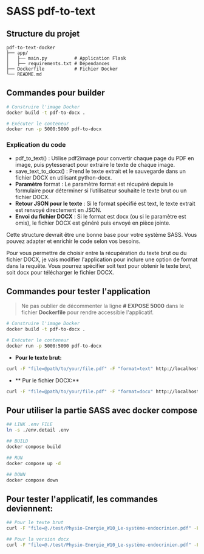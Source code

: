 # SASS pdf-to-text

## Structure du projet

```
pdf-to-text-docker
├── app/
│   ├── main.py          # Application Flask
│   ├── requirements.txt # Dépendances
├── Dockerfile           # Fichier Docker
└── README.md
```

## Commandes pour builder

```bash
# Construire l'image Docker
docker build -t pdf-to-docx .

# Exécuter le conteneur
docker run -p 5000:5000 pdf-to-docx
```

### Explication du code

* pdf_to_text() : Utilise pdf2image pour convertir chaque page du PDF en image, puis pytesseract pour extraire le texte de chaque image.
* save_text_to_docx() : Prend le texte extrait et le sauvegarde dans un fichier DOCX en utilisant python-docx.
* **Paramètre** format : Le paramètre format est récupéré depuis le formulaire pour déterminer si l’utilisateur souhaite le texte brut ou un fichier DOCX.
* **Retour JSON pour le texte** : Si le format spécifié est text, le texte extrait est renvoyé directement en JSON.
* **Envoi du fichier DOCX** : Si le format est docx (ou si le paramètre est omis), le fichier DOCX est généré puis envoyé en pièce jointe.


Cette structure devrait être une bonne base pour votre système SASS. Vous pouvez adapter et enrichir le code selon vos besoins.

Pour vous permettre de choisir entre la récupération du texte brut ou du fichier DOCX, je vais modifier l'application pour inclure une option de format dans la requête. Vous pourrez spécifier soit text pour obtenir le texte brut, soit docx pour télécharger le fichier DOCX.

## Commandes pour tester l'application

> Ne pas oublier de décommenter la ligne **# EXPOSE 5000** dans le fichier **Dockerfile** pour rendre accessible l'applicatif.

```bash
# Construire l'image Docker
docker build -t pdf-to-docx .

# Exécuter le conteneur
docker run -p 5000:5000 pdf-to-docx
```

* **Pour le texte brut:**
```bash
curl -F "file=@path/to/your/file.pdf" -F "format=text" http://localhost:5000/upload

```

* ** Pur le fichier DOCX:**
```bash
curl -F "file=@path/to/your/file.pdf" -F "format=docx" http://localhost:5000/upload -o output.docx
```

## Pour utiliser la partie SASS avec docker compose

```bash
## LINK .env FILE
ln -s ./env.detail .env

## BUILD
docker compose build

## RUN
docker compose up -d

## DOWN
docker compose down
```

## Pour tester l'applicatif, les commandes deviennent:

```bash
## Pour le texte brut
curl -F "file=@./test/Physio-Energie_W10_Le-système-endocrinien.pdf" -F "format=text" https://pdfconv.docker.localhost/upload

## Pour la version docx
curl -F "file=@./test/Physio-Energie_W10_Le-système-endocrinien.pdf" -F "format=docx" https://pdfconv.docker.localhost/upload -o output.docx
```
